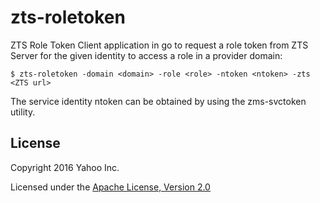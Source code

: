 zts-roletoken
=============

ZTS Role Token Client application in go to request a role token from
ZTS Server for the given identity to access a role in a provider domain:

```shell
$ zts-roletoken -domain <domain> -role <role> -ntoken <ntoken> -zts <ZTS url>
```

The service identity ntoken can be obtained by using the zms-svctoken
utility.

## License

Copyright 2016 Yahoo Inc.

Licensed under the [Apache License, Version 2.0](http://www.apache.org/licenses/LICENSE-2.0)

